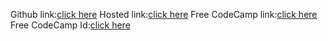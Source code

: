 Github link:[click here]()
Hosted link:[click here]()
Free CodeCamp link:[click here](https://www.freecodecamp.org/learn/2022/responsive-web-design/learn-typography-by-building-a-nutrition-label/step-67)
Free CodeCamp Id:[click here](https://www.freecodecamp.org/namisha_gurunani)